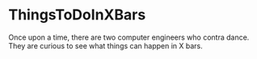 # ThingsToDoInXBars

Once upon a time, there are two computer engineers who contra dance.
They are curious to see what things can happen in X bars.
